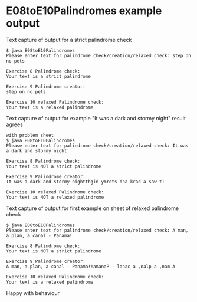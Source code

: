 E08toE10Palindromes example output
==================================
Text capture of output for a strict palindrome check
```
$ java E08toE10Palindromes 
Please enter text for palindrome check/creation/relaxed check: step on no pets

Exercise 8 Palindrome check:
Your text is a strict palindrome

Exercise 9 Palindrome creator:
step on no pets

Exercise 10 relaxed Palindrome check:
Your text is a relaxed palindrome
```

Text capture of output for example "It was a dark and stormy night" result agrees
```
with problem sheet
$ java E08toE10Palindromes 
Please enter text for palindrome check/creation/relaxed check: It was a dark and stormy night

Exercise 8 Palindrome check:
Your text is NOT a strict palindrome

Exercise 9 Palindrome creator:
It was a dark and stormy nightthgin ymrots dna krad a saw tI

Exercise 10 relaxed Palindrome check:
Your text is NOT a relaxed palindrome
```

Text capture of output for first example on sheet of relaxed palindrome check
```
$ java E08toE10Palindromes 
Please enter text for palindrome check/creation/relaxed check: A man, a plan, a canal - Panama!

Exercise 8 Palindrome check:
Your text is NOT a strict palindrome

Exercise 9 Palindrome creator:
A man, a plan, a canal - Panama!!amanaP - lanac a ,nalp a ,nam A

Exercise 10 relaxed Palindrome check:
Your text is a relaxed palindrome

```
Happy with behaviour
